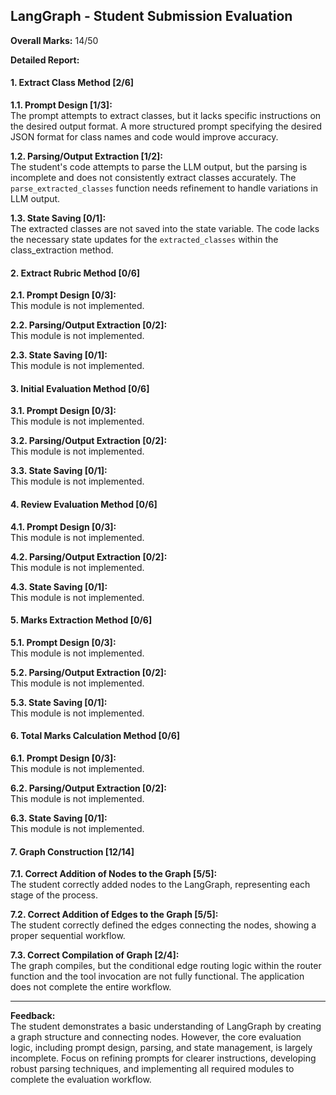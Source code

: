 ## LangGraph - Student Submission Evaluation

**Overall Marks:** 14/50

**Detailed Report:**

#### 1. Extract Class Method [2/6]
**1.1. Prompt Design [1/3]:**  
The prompt attempts to extract classes, but it lacks specific instructions on the desired output format.  A more structured prompt specifying the desired JSON format for class names and code would improve accuracy.

**1.2. Parsing/Output Extraction [1/2]:**  
The student's code attempts to parse the LLM output, but the parsing is incomplete and does not consistently extract classes accurately. The `parse_extracted_classes` function needs refinement to handle variations in LLM output.

**1.3. State Saving [0/1]:**  
The extracted classes are not saved into the state variable.  The code lacks the necessary state updates for the `extracted_classes` within the class_extraction method.


#### 2. Extract Rubric Method [0/6]
**2.1. Prompt Design [0/3]:**  
This module is not implemented.

**2.2. Parsing/Output Extraction [0/2]:**  
This module is not implemented.

**2.3. State Saving [0/1]:**  
This module is not implemented.

#### 3. Initial Evaluation Method [0/6]
**3.1. Prompt Design [0/3]:**  
This module is not implemented.

**3.2. Parsing/Output Extraction [0/2]:**  
This module is not implemented.

**3.3. State Saving [0/1]:**  
This module is not implemented.

#### 4. Review Evaluation Method [0/6]
**4.1. Prompt Design [0/3]:**  
This module is not implemented.

**4.2. Parsing/Output Extraction [0/2]:**  
This module is not implemented.

**4.3. State Saving [0/1]:**  
This module is not implemented.

#### 5. Marks Extraction Method [0/6]
**5.1. Prompt Design [0/3]:**  
This module is not implemented.

**5.2. Parsing/Output Extraction [0/2]:**  
This module is not implemented.

**5.3. State Saving [0/1]:**  
This module is not implemented.

#### 6. Total Marks Calculation Method [0/6]
**6.1. Prompt Design [0/3]:**  
This module is not implemented.

**6.2. Parsing/Output Extraction [0/2]:**  
This module is not implemented.

**6.3. State Saving [0/1]:**  
This module is not implemented.

#### 7. Graph Construction [12/14]
**7.1. Correct Addition of Nodes to the Graph [5/5]:**  
The student correctly added nodes to the LangGraph, representing each stage of the process.

**7.2. Correct Addition of Edges to the Graph [5/5]:**  
The student correctly defined the edges connecting the nodes, showing a proper sequential workflow.

**7.3. Correct Compilation of Graph [2/4]:**  
The graph compiles, but the conditional edge routing logic within the router function and the tool invocation are not fully functional. The application does not complete the entire workflow.


---

**Feedback:**  
The student demonstrates a basic understanding of LangGraph by creating a graph structure and connecting nodes.  However, the core evaluation logic, including prompt design, parsing, and state management, is largely incomplete.  Focus on refining prompts for clearer instructions, developing robust parsing techniques, and implementing all required modules to complete the evaluation workflow.
